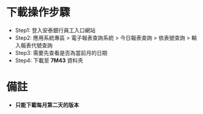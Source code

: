 # 下載操作步驟
- Step1: 登入安泰銀行員工入口網站
- Step2: 應用系統專區 > 電子報表查詢系統 > 今日報表查詢 > 依表號查詢 > 輸入報表代號查詢
- Step3: 需要先查看是否為當前月的日期
- Step4: 下載至 **7M43** 資料夾

# 備註
- **只能下載每月第二天的版本**